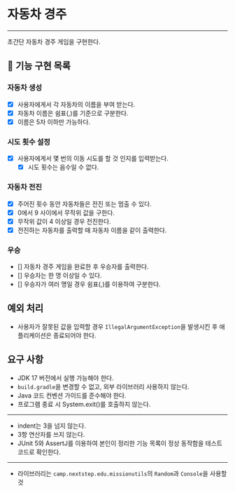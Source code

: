 # 자동차 경주

---

초간단 자동차 경주 게임을 구현한다.

## 🎯 기능 구현 목록

### 자동차 생성

- [X] 사용자에게서 각 자동차의 이름을 부여 받는다.
- [X] 자동차 이름은 쉼표(,)를 기준으로 구분한다.
- [X] 이름은 5자 이하만 가능하다.

### 시도 횟수 설정

- [X] 사용자에게서 몇 번의 이동 시도를 할 것 인지를 입력받는다.
    - [X] 시도 횟수는 음수일 수 없다.

### 자동차 전진

- [X] 주어진 횟수 동안 자동차들은 전진 또는 멈출 수 있다.
- [X] 0에서 9 사이에서 무작위 값을 구한다.
- [X] 무작위 값이 4 이상일 경우 전진한다.
- [X] 전진하는 자동차를 출력할 때 자동차 이름을 같이 출력한다.

### 우승

- [] 자동차 경주 게임을 완료한 후 우승자를 출력한다.
- [] 우승자는 한 명 이상일 수 있다.
- [] 우승자가 여러 명일 경우 쉼표(,)를 이용하여 구분한다.

## 예외 처리

- 사용자가 잘못된 값을 입력할 경우 `IllegalArgumentException`을 발생시킨 후 애플리케이션은 종료되어야 한다.

## 요구 사항

- JDK 17 버전에서 실행 가능해야 한다.
- `build.gradle`을 변경할 수 없고, 외부 라이브러리 사용하지 않는다.
- Java 코드 컨벤션 가이드를 준수해야 한다.
- 프로그램 종료 시 System.exit()를 호출하지 않는다.

---

- indent는 3을 넘지 않는다.
- 3항 연산자를 쓰지 않는다.
- JUnit 5와 AssertJ를 이용하여 본인이 정리한 기능 목록이 정상 동작함을 테스트 코드로 확인한다.

---

- 라이브러리는 `camp.nextstep.edu.missionutils`의 `Random`과 `Console`을 사용할 것